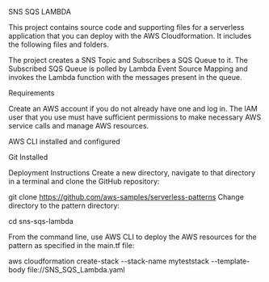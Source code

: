 SNS SQS LAMBDA

This project contains source code and supporting files for a serverless application that you can deploy with the AWS Cloudformation. It includes the following files and folders.

The project creates a SNS Topic and Subscribes a SQS Queue to it. The Subscribed SQS Queue is polled by Lambda Event Source Mapping and invokes the Lambda function with the messages present in the queue. 

Requirements

Create an AWS account if you do not already have one and log in. The IAM user that you use must have sufficient permissions to make necessary AWS service calls and manage AWS resources.

AWS CLI installed and configured

Git Installed

Deployment Instructions
Create a new directory, navigate to that directory in a terminal and clone the GitHub repository:

git clone https://github.com/aws-samples/serverless-patterns
Change directory to the pattern directory:

cd sns-sqs-lambda

From the command line, use AWS CLI  to deploy the AWS resources for the pattern as specified in the main.tf file:

aws cloudformation create-stack --stack-name myteststack --template-body file://SNS_SQS_Lambda.yaml
